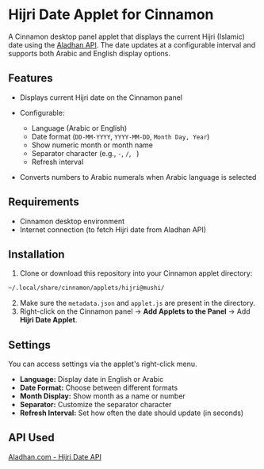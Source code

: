# Hijri Date Applet for Cinnamon

A Cinnamon desktop panel applet that displays the current Hijri (Islamic) date using the [Aladhan API](https://aladhan.com/prayer-times-api). The date updates at a configurable interval and supports both Arabic and English display options.

## Features

* Displays current Hijri date on the Cinnamon panel
* Configurable:

    * Language (Arabic or English)
    * Date format (`DD-MM-YYYY`, `YYYY-MM-DD`, `Month Day, Year`)
    * Show numeric month or month name
    * Separator character (e.g., `-`, `/`, ` `)
    * Refresh interval
* Converts numbers to Arabic numerals when Arabic language is selected

## Requirements

* Cinnamon desktop environment
* Internet connection (to fetch Hijri date from Aladhan API)

## Installation

1. Clone or download this repository into your Cinnamon applet directory:

```bash
~/.local/share/cinnamon/applets/hijri@mushi/
```

2. Make sure the `metadata.json` and `applet.js` are present in the directory.
3. Right-click on the Cinnamon panel → **Add Applets to the Panel** → Add **Hijri Date Applet**.

## Settings

You can access settings via the applet's right-click menu.

* **Language:** Display date in English or Arabic
* **Date Format:** Choose between different formats
* **Month Display:** Show month as a name or number
* **Separator:** Customize the separator character
* **Refresh Interval:** Set how often the date should update (in seconds)

## API Used

[Aladhan.com - Hijri Date API](https://aladhan.com/gregorian-to-hijri)


